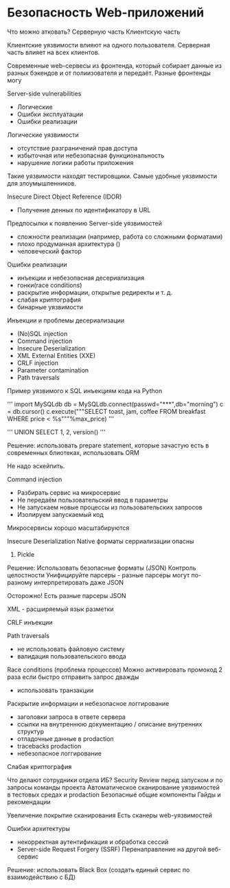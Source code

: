 # Безопасность Web-приложений

Что можно атковать?
Серверную часть
Клиентскую часть

Клиентские уязвимости влияют на одного пользователя.
Серверная часть влияет на всех клиентов.

Современные web-сервесы из фронтенда, который собирает данные из разных бэкендов и от полиизователя и передаёт. Разные фронтенды могу

Server-side vulnerabilities
- Логические 
- Ошибки эксплуатации
- Ошибки реализации

Логические уязвимости
- отсутствие разграничений прав доступа
- избыточная или небезопасная функциональность
- нарушение логики работы приложения

Такие уязвимости находят тестировщики. Самые удобные уязвимости для злоумышленников.

Insecure Direct Object Reference (IDOR)

- Получение денных по идентификатору в URL

Предпосылки к появлению Server-side уязвимостей
- сложности реализации (например, работа со сложными форматами)
- плохо продуманная архитектура ()
- человеческий фактор

Ошибки реализации
- инъекции и небезопасная десериализация
- гонки(race conditions)
- раскрытие информации, открытые редиректы и т. д.
- слабая криптография
- бинарные уязвимости

Инъекции и проблемы десериализации
- (No)SQL injection 
- Command injection 
- Insecure Deserialization
- XML External Entities (XXE)
- CRLF injection
- Parameter contamination
- Path traversals

Пример уязвимого к SQL инъекциям кода на Python

'''
import MySQLdb
db = MySQLdb.connect(passwd="***",db="morning")
с = db.cursor()
c.execute("""SELECT toast, jam, coffee FROM breakfast WHERE price < %s"""%max_price)
'''

'''
UNION SELECT 1, 2, version()
'''

Решение: использовать prepare statement, которые зачастую есть в современных блиотеках, использовать ORM

Не надо эскейпить.

Command injection
- Разбирать сервис на микросервис
- Не передаём пользовательский ввод в параметры
- Не запускаем новые процессы из пользовательских запросов
- Изолируем запускаемый код

Микросервисы хорошо масштабируются

Insecure Deserialization
Native форматы серриализации опасны
1. Pickle

Решение:
Использовать безопасные форматы (JSON)
Контроль целостности
Унифицируйте парсеры - разные парсеры могут по-разному интерпретировать даже JSON

Осторожно! Есть разные парсеры JSON

XML - расширяемый язык разметки

CRLF инъекции 

Path traversals
- не использовать файловую систему
- валидация пользовательского ввода

Race conditions (проблема процессов)
Можно активировать промокод 2 раза если быстро отправить запрос дважды
- использовать транзакции

Раскрытие информации и небезопасное логгирование
- заголовки запроса в ответе сервера
- ссылки на внутреннюю документацию / описание внутренних структур
- отладочные данные в prodaction
- tracebacks prodaction
- небезопасное логгирование

Слабая криптография

Что делают сотрудники отдела ИБ?
Security Review перед запуском и по запросы команды проекта
Автоматическое сканирование уязвимостей в тестовых средах и prodaction
Безопасные общие компоненты
Гайды и рекомендации

Увеличение покрытие сканирования
Есть сканеры web-уязвимостей

Ошибки архитектуры
- некорректная аутентификация и обработка сессий
- Server-side Request Forgery (SSRF)
Перенаправление на другой веб-сервис

Решение: использовать Black Box (создать единый сервис по взаимодействию с БД)